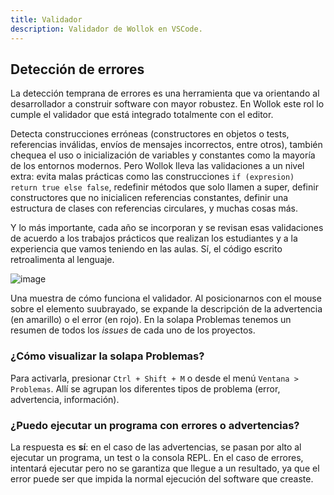 ```yaml
---
title: Validador
description: Validador de Wollok en VSCode.
---
```


## Detección de errores

La detección temprana de errores es una herramienta que va orientando al desarrollador a construir software con mayor robustez. 
En Wollok este rol lo cumple el validador que está integrado totalmente con el editor.

Detecta construcciones erróneas (constructores en objetos o tests, referencias inválidas,  envíos de mensajes incorrectos, entre otros), también chequea el uso o inicialización de variables y constantes como la mayoría de los entornos modernos. 
Pero Wollok lleva las validaciones a un nivel extra: evita malas prácticas como las construcciones `if (expresion) return true else false`, redefinir métodos que solo llamen a super, definir constructores que no inicialicen referencias constantes, definir una estructura de clases con referencias circulares, y muchas cosas más.

Y lo más importante, cada año se incorporan y se revisan esas validaciones de acuerdo a los trabajos prácticos que realizan los estudiantes y a la experiencia que vamos teniendo en las aulas. 
Sí, el código escrito retroalimenta al lenguaje.


![image](https://user-images.githubusercontent.com/4098184/226191755-fe48abb9-6bbd-49dd-b939-ae4c93ec5fbc.png)

Una muestra de cómo funciona el validador. 
Al posicionarnos con el mouse sobre el elemento suubrayado, se expande la descripción de la advertencia (en amarillo) o el error (en rojo).
En la solapa Problemas tenemos un resumen de todos los _issues_ de cada uno de los proyectos.


### ¿Cómo visualizar la solapa Problemas?
Para activarla, presionar `Ctrl + Shift + M` o desde el menú `Ventana > Problemas`. 
Allí se agrupan los diferentes tipos de problema (error, advertencia, información).

### ¿Puedo ejecutar un programa con errores o advertencias?
La respuesta es **sí**: en el caso de las advertencias, se pasan por alto al ejecutar un programa, un test o 
la consola REPL. 
En el caso de errores, intentará ejecutar pero no se garantiza que llegue a un resultado, ya que el error puede ser que impida la normal ejecución del software que creaste.

